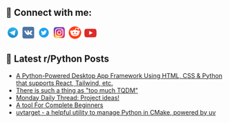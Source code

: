 ## 🔎 Connect with me:
[<img src="https://github.com/bullbesh/bullbesh/blob/main/images/Telegram.png" width="32" height="32" />](https://t.me/bullbesh)
[<img src="https://github.com/bullbesh/bullbesh/blob/main/images/VK.png" width="32" height="32" />](https://vk.com/bullbesh)
[<img src="https://github.com/bullbesh/bullbesh/blob/main/images/Twitter.png" width="32" height="32" />](https://twitter.com/bullbesh1)
[<img src="https://github.com/bullbesh/bullbesh/blob/main/images/Instagram.png" width="32" height="32" />](https://www.instagram.com/bullbesh)
[<img src="https://github.com/bullbesh/bullbesh/blob/main/images/Reddit.png" width="32" height="32" />](https://www.reddit.com/user/bullbesh)
[<img src="https://github.com/bullbesh/bullbesh/blob/main/images/YouTube.png" width="32" height="32" />](https://www.youtube.com/channel/UCtfjRs6uzgq5mfm8S06WTcg)

## 📕 Latest r/Python Posts
<!-- BLOG-POST-LIST:START -->
- [A Python-Powered Desktop App Framework Using HTML, CSS &amp; Python that supports React, Tailwind, etc.](https://www.reddit.com/r/Python/comments/1ltktz1/a_pythonpowered_desktop_app_framework_using_html/)
- [There is such a thing as &quot;too much TQDM&quot;](https://www.reddit.com/r/Python/comments/1lthva4/there_is_such_a_thing_as_too_much_tqdm/)
- [Monday Daily Thread: Project ideas!](https://www.reddit.com/r/Python/comments/1ltfxpq/monday_daily_thread_project_ideas/)
- [A tool For Complete Beginners](https://www.reddit.com/r/Python/comments/1ltfwxf/a_tool_for_complete_beginners/)
- [uvtarget - a helpful utility to manage Python in CMake, powered by uv](https://www.reddit.com/r/Python/comments/1ltflgx/uvtarget_a_helpful_utility_to_manage_python_in/)
<!-- BLOG-POST-LIST:END -->
